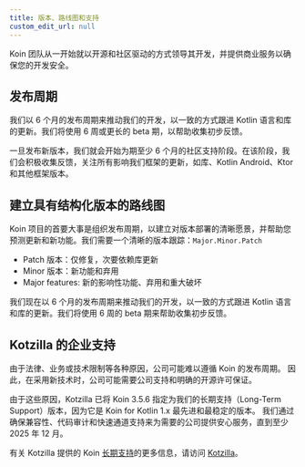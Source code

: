 ```yaml
---
title: 版本、路线图和支持
custom_edit_url: null
---
```

Koin 团队从一开始就以开源和社区驱动的方式领导其开发，并提供商业服务以确保您的开发安全。

## 发布周期

我们以 6 个月的发布周期来推动我们的开发，以一致的方式跟进 Kotlin 语言和库的更新。我们将使用 6 周或更长的 beta 期，以帮助收集初步反馈。

一旦发布新版本，我们就会开始为期至少 6 个月的社区支持阶段。在该阶段，我们会积极收集反馈，关注所有影响我们框架的更新，如库、Kotlin Android、Ktor 和其他框架版本。

## 建立具有结构化版本的路线图

Koin 项目的首要大事是组织发布周期，以建立对版本部署的清晰愿景，并帮助您预测更新和新功能。我们需要一个清晰的版本跟踪：`Major.Minor.Patch`

- Patch 版本：仅修复，次要依赖库更新
- Minor 版本：新功能和弃用
- Major features: 新的影响性功能、弃用和重大破坏

我们现在以 6 个月的发布周期来推动我们的开发，以一致的方式跟进 Kotlin 语言和库的更新。我们将使用 6 周的 beta 期来帮助收集初步反馈。

## Kotzilla 的企业支持

由于法律、业务或技术限制等各种原因，公司可能难以遵循 Koin 的发布周期。
因此，在采用新技术时，公司可能需要公司支持和明确的开源许可保证。

由于这些原因，Kotzilla 已将 Koin 3.5.6 指定为我们的长期支持（Long-Term Support）版本，因为它是 Koin for Kotlin 1.x 最先进和最稳定的版本。
我们通过确保兼容性、代码审计和快速通道支持来为需要的公司提供安心服务，直到至少 2025 年 12 月。

有关 Kotzilla 提供的 Koin [长期支持](https://support.insert-koin.io)的更多信息，请访问 [Kotzilla](https://kotzilla.io)。